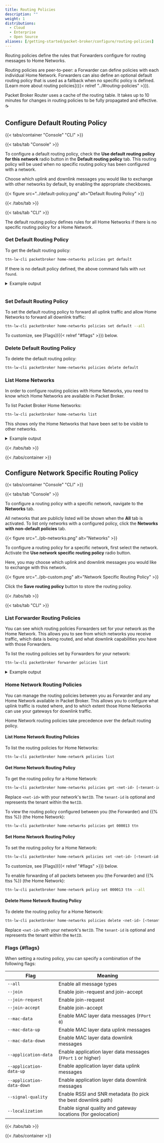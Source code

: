 ```yaml
---
title: Routing Policies
description: ""
weight: 1
distributions:
  - Cloud
  - Enterprise
  - Open Source
aliases: [/getting-started/packet-broker/configure/routing-policies]
---
```


Routing policies define the rules that Forwarders configure for routing messages to Home Networks.

<!-- more -->

Routing policies are peer-to-peer: a Forwarder can define policies with each individual Home Network. Forwarders can also define an optional default routing policy that is used as a fallback when no specific policy is defined. [Learn more about routing policies]({{< relref "../#routing-policies" >}}).

Packet Broker Router uses a cache of the routing table. It takes up to 10 minutes for changes in routing policies to be fully propagated and effective. ☕

## Configure Default Routing Policy

{{< tabs/container "Console" "CLI" >}}

{{< tabs/tab "Console" >}}

To configure a default routing policy, check the **Use default routing policy for this network** radio button in the **Default routing policy** tab. This routing policy will be used when no specific routing policy has been configured with a network.

Choose which uplink and downlink messages you would like to exchange with other networks by default, by enabling the appropriate checkboxes.

{{< figure src="../default-policy.png" alt="Default Routing Policy" >}}

{{< /tabs/tab >}}

{{< tabs/tab "CLI" >}}

The default routing policy defines rules for all Home Networks if there is no specific routing policy for a Home Network.

### Get Default Routing Policy

To get the default routing policy:

```bash
ttn-lw-cli packetbroker home-networks policies get default
```

If there is no default policy defined, the above command fails with `not found`.

<details><summary>Example output</summary>

The following example has all message types enabled:

```json
{
  "updated_at": "2021-03-24T19:59:48.590521Z",
  "uplink": {
    "join_request": true,
    "mac_data": true,
    "application_data": true,
    "signal_quality": true,
    "localization": true
  },
  "downlink": {
    "join_accept": true,
    "mac_data": true,
    "application_data": true
  }
}
```

</details>
<br>

### Set Default Routing Policy

To set the default routing policy to forward all uplink traffic and allow Home Networks to forward all downlink traffic:

```bash
ttn-lw-cli packetbroker home-networks policies set default --all
```

To customize, see [Flags]({{< relref "#flags" >}}) below.

### Delete Default Routing Policy

To delete the default routing policy:

```bash
ttn-lw-cli packetbroker home-networks policies delete default
```

### List Home Networks

In order to configure routing policies with Home Networks, you need to know which Home Networks are available in Packet Broker.

To list Packet Broker Home Networks:

```bash
ttn-lw-cli packetbroker home-networks list
```

This shows only the Home Networks that have been set to be visible to other networks.

<details><summary>Example output</summary>

```json
[
  {
    "id": {
      "net_id": 19,
      "tenant_id": "ttn"
    },
    "name": "{{% ttss %}}",
    "dev_addr_blocks": [
      {
        "dev_addr_prefix": {
          "dev_addr": "260B0000",
          "length": 16
        },
        "home_network_cluster_id": "ttn-eu1"
      },
      {
        "dev_addr_prefix": {
          "dev_addr": "260C0000",
          "length": 16
        },
        "home_network_cluster_id": "ttn-nam1"
      },
      {
        "dev_addr_prefix": {
          "dev_addr": "260D0000",
          "length": 16
        },
        "home_network_cluster_id": "ttn-au1"
      }
    ],
    "contact_info": [
      {
        "contact_type": "CONTACT_TYPE_TECHNICAL",
        "contact_method": "CONTACT_METHOD_EMAIL",
        "value": "ops@thethingsnetwork.org"
      }
    ]
  },
  {
    "id": {
      "net_id": 8
    },
    "name": "KPN",
    "dev_addr_blocks": [
      {
        "dev_addr_prefix": {
          "dev_addr": "10000000",
          "length": 7
        }
      }
    ]
  }
]
```

</details>

{{< /tabs/tab >}}

{{< /tabs/container >}}

## Configure Network Specific Routing Policy

{{< tabs/container "Console" "CLI" >}}

{{< tabs/tab "Console" >}}

To configure a routing policy with a specific network, navigate to the **Networks** tab.

All networks that are publicly listed will be shown when the **All** tab is activated. To list only networks with a configured policy, click the **Networks with non-default policies** tab.

{{< figure src="../pb-networks.png" alt="Networks" >}}

To configure a routing policy for a specific network, first select the network. Activate the **Use network specific routing policy** radio button.

Here, you may choose which uplink and downlink messages you would like to exchange with this network.

{{< figure src="../pb-custom.png" alt="Network Specific Routing Policy" >}}

Click the **Save routing policy** button to store the routing policy.

{{< /tabs/tab >}}

{{< tabs/tab "CLI" >}}

### List Forwarder Routing Policies

You can see which routing policies Forwarders set for your network as the Home Network. This allows you to see from which networks you receive traffic, which data is being routed, and what downlink capabilities you have with those Forwarders.

To list the routing policies set by Forwarders for your network:

```bash
ttn-lw-cli packetbroker forwarder policies list
```

<details><summary>Example output</summary>

The following example shows that {{% ttss %}} forwards all messages to your network (`NetID` `000013` and tenant ID `my-company`) and that you can send all downlink messages via {{% ttss %}} to your end devices.

```json
[
  {
    "forwarder_id": {
      "net_id": 19,
      "tenant_id": "ttn"
    },
    "home_network_id": {
      "net_id": 19,
      "tenant_id": "my-company"
    },
    "updated_at": "2021-03-23T15:14:49.614025Z",
    "uplink": {
      "join_request": true,
      "mac_data": true,
      "application_data": true,
      "signal_quality": true,
      "localization": true
    },
    "downlink": {
      "join_accept": true,
      "mac_data": true,
      "application_data": true
    }
  }
]
```

</details>

### Home Network Routing Policies

You can manage the routing policies between you as Forwarder and any Home Network available in Packet Broker. This allows you to configure what uplink traffic is routed where, and to which extent those Home Networks can use your gateways for downlink traffic.

Home Network routing policies take precedence over the default routing policy.

#### List Home Network Routing Policies

To list the routing policies for Home Networks:

```bash
ttn-lw-cli packetbroker home-network policies list
```

#### Get Home Network Routing Policy

To get the routing policy for a Home Network:

```bash
ttn-lw-cli packetbroker home-networks policies get <net-id> [<tenant-id>]
```

Replace `<net-id>` with your network's `NetID`. The `tenant-id` is optional and represents the tenant within the `NetID`.

To view the routing policy configured between you (the Forwarder) and {{% ttss %}} (the Home Network):

```bash
ttn-lw-cli packetbroker home-networks policies get 000013 ttn
```

#### Set Home Network Routing Policy

To set the routing policy for a Home Network:

```bash
ttn-lw-cli packetbroker home-network policies set <net-id> [<tenant-id>] --all
```

To customize, see [Flags]({{< relref "#flags" >}}) below.

To enable forwarding of all packets between you (the Forwarder) and {{% ttss %}} (the Home Network):

```bash
ttn-lw-cli packetbroker home-network policy set 000013 ttn --all
```

#### Delete Home Network Routing Policy

To delete the routing policy for a Home Network:

```bash
ttn-lw-cli packetbroker home-networks policies delete <net-id> [<tenant-id>]
```

Replace `<net-id>` with your network's `NetID`. The `tenant-id` is optional and represents the tenant within the `NetID`.

### Flags {#flags}

When setting a routing policy, you can specify a combination of the following flags:

| Flag                      | Meaning                                                        |
| ------------------------- | -------------------------------------------------------------- |
| `--all`                   | Enable all message types                                       |
| `--join`                  | Enable join-request and join-accept                            |
| `--join-request`          | Enable join-request                                            |
| `--join-accept`           | Enable join-accept                                             |
| `--mac-data`              | Enable MAC layer data messages (`FPort` `0`)                   |
| `--mac-data-up`           | Enable MAC layer data uplink messages                          |
| `--mac-data-down`         | Enable MAC layer data downlink messages                        |
| `--application-data`      | Enable application layer data messages (`FPort` `1` or higher) |
| `--application-data-up`   | Enable application layer data uplink messages                  |
| `--application-data-down` | Enable application layer data downlink messages                |
| `--signal-quality`        | Enable RSSI and SNR metadata (to pick the best downlink path)  |
| `--localization`          | Enable signal quality and gateway locations (for geolocation)  |

{{< /tabs/tab >}}

{{< /tabs/container >}}
